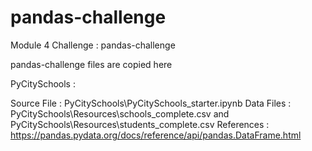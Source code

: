 # pandas-challenge

Module 4 Challenge : pandas-challenge

pandas-challenge files are copied here


PyCitySchools :

Source File : PyCitySchools\PyCitySchools_starter.ipynb 
Data Files : PyCitySchools\Resources\schools_complete.csv and PyCitySchools\Resources\students_complete.csv
References : https://pandas.pydata.org/docs/reference/api/pandas.DataFrame.html
